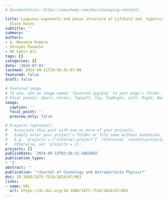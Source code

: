 ```yaml
---
# Documentation: https://wowchemy.com/docs/managing-content/

title: Lyapunov exponents and phase structure of Lifshitz and  hyperscaling violating
  black holes
subtitle: ''
summary: ''
authors:
- A. Naveena Kumara
- Shreyas Punacha
- Md Sabir Ali
tags: []
categories: []
date: '2024-07-01'
lastmod: 2024-09-11T19:56:31-07:00
featured: false
draft: false

# Featured image
# To use, add an image named `featured.jpg/png` to your page's folder.
# Focal points: Smart, Center, TopLeft, Top, TopRight, Left, Right, BottomLeft, Bottom, BottomRight.
image:
  caption: ''
  focal_point: ''
  preview_only: false

# Projects (optional).
#   Associate this post with one or more of your projects.
#   Simply enter your project's folder or file name without extension.
#   E.g. `projects = ["internal-project"]` references `content/project/deep-learning/index.md`.
#   Otherwise, set `projects = []`.
projects: []
publishDate: '2024-09-12T02:56:31.506590Z'
publication_types:
- '2'
abstract: ''
publication: '*Journal of Cosmology and Astroparticle Physics*'
doi: 10.1088/1475-7516/2024/07/061
links:
- name: URL
  url: https://dx.doi.org/10.1088/1475-7516/2024/07/061
---
```

